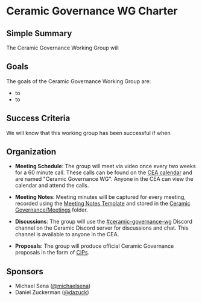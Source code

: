 # Ceramic Governance WG Charter

## Simple Summary

The Ceramic Governance Working Group will

## Goals

The goals of the Ceramic Governance Working Group are:

- to
- to

## Success Criteria

We will know that this working group has been successful if when

## Organization

- **Meeting Schedule**: The group will meet via video once every two weeks for a 60 minute call. These calls can be found on the [CEA calendar]() and are named "Ceramic Governance WG". Anyone in the CEA can view the calendar and attend the calls.

- **Meeting Notes**: Meeting minutes will be captured for every meeting, recorded using the [Meeting Notes Template](templates/meeting-notes-template.md) and stored in the [Ceramic Governance/Meetings](working-groups/ceramic-governance/meetings) folder.

- **Discussions**: The group will use the [#ceramic-governance-wg](https://discord.gg/s5TfHct) Discord channel on the Ceramic Discord server for discussions and chat. This channel is available to anyone in the CEA.

- **Proposals**: The group will produce official Ceramic Governance proposals in the form of [CIPs](http://github.com/ceramicnetwork/cip).

## Sponsors

- Michael Sena ([@michaelsena](http://github.com/michaelsena))
- Daniel Zuckerman ([@dazuck](http://github.com/dazuck))
